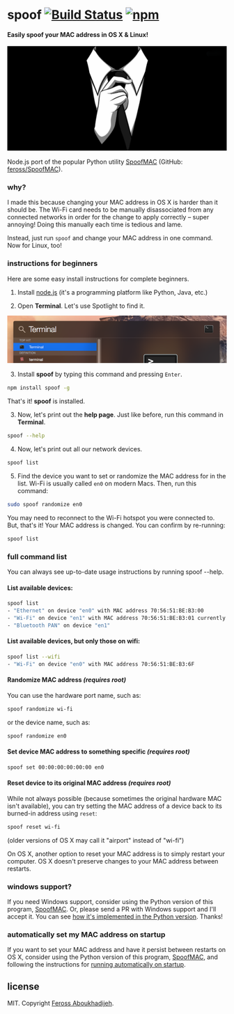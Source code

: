 # spoof [![Build Status](https://img.shields.io/travis/feross/spoof/master.svg)](https://travis-ci.org/feross/spoof) [![npm](https://img.shields.io/npm/v/spoof.svg)](https://npmjs.org/package/spoof)

#### Easily spoof your MAC address in OS X & Linux!

![anonymous](img/img.png)

Node.js port of the popular Python utility [SpoofMAC](https://pypi.python.org/pypi/SpoofMAC/) (GitHub: [feross/SpoofMAC](https://github.com/feross/SpoofMAC)).

### why?

I made this because changing your MAC address in OS X is harder than it should be. The Wi-Fi card needs to be manually disassociated from any connected networks in order for the change to apply correctly – super annoying! Doing this manually each time is tedious and lame.

Instead, just run `spoof` and change your MAC address in one command. Now for Linux, too!

### instructions for beginners

Here are some easy install instructions for complete beginners.

1. Install [node.js](http://nodejs.org/) (it's a programming platform like Python, Java, etc.)

2. Open **Terminal**. Let's use Spotlight to find it.

  ![terminal](img/spotlight-terminal.png)

3. Install **spoof** by typing this command and pressing `Enter`.

  ```bash
  npm install spoof -g
  ```

  That's it! **spoof** is installed.

3. Now, let's print out the **help page**. Just like before, run this command in **Terminal**.

  ```bash
  spoof --help
  ```

4. Now, let's print out all our network devices.

  ```bash
  spoof list
  ```

5. Find the device you want to set or randomize the MAC address for in the list. Wi-Fi is usually called `en0` on modern Macs. Then, run this command:

  ```bash
  sudo spoof randomize en0
  ```

  You may need to reconnect to the Wi-Fi hotspot you were connected to. But, that's it! Your MAC address is changed. You can confirm by re-running:

   ```bash
   spoof list
   ```

### full command list

You can always see up-to-date usage instructions by running spoof --help.

#### List available devices:

```bash
spoof list
- "Ethernet" on device "en0" with MAC address 70:56:51:BE:B3:00
- "Wi-Fi" on device "en1" with MAC address 70:56:51:BE:B3:01 currently set to 70:56:51:BE:B3:02
- "Bluetooth PAN" on device "en1"
```

#### List available devices, but only those on wifi:

```bash
spoof list --wifi
- "Wi-Fi" on device "en0" with MAC address 70:56:51:BE:B3:6F
```

#### Randomize MAC address *(requires root)*

You can use the hardware port name, such as:

```bash
spoof randomize wi-fi
```

or the device name, such as:

```bash
spoof randomize en0
```

#### Set device MAC address to something specific *(requires root)*

```bash
spoof set 00:00:00:00:00:00 en0
```

#### Reset device to its original MAC address *(requires root)*

While not always possible (because sometimes the original hardware MAC
isn't available), you can try setting the MAC address of a device back
to its burned-in address using `reset`:

```bash
spoof reset wi-fi
```

(older versions of OS X may call it "airport" instead of "wi-fi")

On OS X, another option to reset your MAC address is to simply restart your
computer. OS X doesn't preserve changes to your MAC address between restarts.

### windows support?

If you need Windows support, consider using the Python version of this program,
[SpoofMAC](https://github.com/feross/SpoofMAC). Or, please send a PR with Windows
support and I'll accept it. You can see [how it's implemented in the Python version](https://github.com/feross/SpoofMAC/blob/master/spoofmac/interface.py#L199-L364).
Thanks!

### automatically set my MAC address on startup

If you want to set your MAC address and have it persist between restarts on
OS X, consider using the Python version of this program,
[SpoofMAC](https://github.com/feross/SpoofMAC), and following the instructions
for [running automatically on startup](https://github.com/feross/spoofmac#optional-run-automatically-at-startup).

## license

MIT. Copyright [Feross Aboukhadijeh](https://www.twitter.com/feross).
